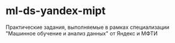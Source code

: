 # ml-ds-yandex-mipt
Практические задания, выполняемые в рамках специализации "Машинное обучение и анализ данных" от Яндекс и МФТИ
